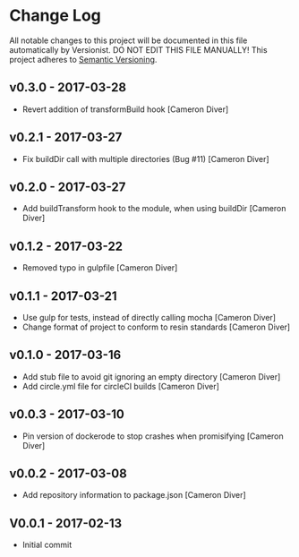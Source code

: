 # Change Log

All notable changes to this project will be documented in this file
automatically by Versionist. DO NOT EDIT THIS FILE MANUALLY!
This project adheres to [Semantic Versioning](http://semver.org/).

## v0.3.0 - 2017-03-28

* Revert addition of transformBuild hook [Cameron Diver]

## v0.2.1 - 2017-03-27

* Fix buildDir call with multiple directories (Bug #11) [Cameron Diver]

## v0.2.0 - 2017-03-27

* Add buildTransform hook to the module, when using buildDir [Cameron Diver]

## v0.1.2 - 2017-03-22

* Removed typo in gulpfile [Cameron Diver]

## v0.1.1 - 2017-03-21

* Use gulp for tests, instead of directly calling mocha [Cameron Diver]
* Change format of project to conform to resin standards [Cameron Diver]

## v0.1.0 - 2017-03-16

* Add stub file to avoid git ignoring an empty directory [Cameron Diver]
* Add circle.yml file for circleCI builds [Cameron Diver]

## v0.0.3 - 2017-03-10

* Pin version of dockerode to stop crashes when promisifying [Cameron Diver]

## v0.0.2 - 2017-03-08

* Add repository information to package.json [Cameron Diver]

## V0.0.1 - 2017-02-13

* Initial commit
